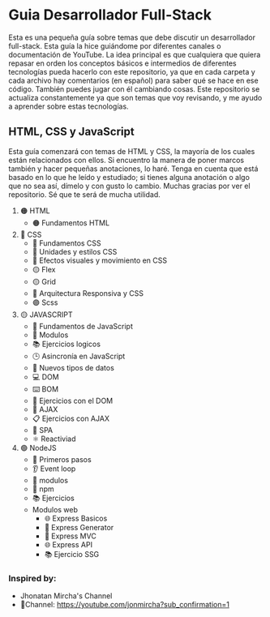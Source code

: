 # Guia Desarrollador Full-Stack

Esta es una pequeña guía sobre temas que debe discutir un desarrollador full-stack. Esta guía la hice guiándome por diferentes canales o documentación de YouTube. La idea principal es que cualquiera que quiera repasar en orden los conceptos básicos e intermedios de diferentes tecnologías pueda hacerlo con este repositorio, ya que en cada carpeta y cada archivo hay comentarios (en español) para saber qué se hace en ese código. También puedes jugar con él cambiando cosas. Este repositorio se actualiza constantemente ya que son temas que voy revisando, y me ayudo a aprender sobre estas tecnologías.

## HTML, CSS y JavaScript

Esta guía comenzará con temas de HTML y CSS, la mayoría de los cuales están relacionados con ellos. Si encuentro la manera de poner marcos también y hacer pequeñas anotaciones, lo haré. Tenga en cuenta que está basado en lo que he leído y estudiado; si tienes alguna anotación o algo que no sea así, dímelo y con gusto lo cambio. Muchas gracias por ver el repositorio. Sé que te será de mucha utilidad.

1. 🟠 HTML
   - 🟠 Fundamentos HTML
1. 🔵 CSS
   - 🔵 Fundamentos CSS
   - 🔵 Unidades y estilos CSS
   - 🔵 Efectos visuales y movimiento en CSS
   - 🟡 Flex
   - 🟡 Grid
   - 🔴 Arquitectura Responsiva y CSS
   - 🟣 Scss
1. 🟡 JAVASCRIPT
   - 🎯 Fundamentos de JavaScript
   - 📁 Modulos
   - 📚 Ejercicios logicos
   - 🕒 Asincronía en JavaScript
   - 🔩 Nuevos tipos de datos
   - 💻 DOM
   - ⌨️ BOM
   - 📖 Ejercicios con el DOM
   - 📡 AJAX
   - 📋 Ejercicios con AJAX
   - 📄 SPA
   - ⚛️ Reactiviad
1. 🟢 NodeJS
   - 🏃 Primeros pasos
   - 👂 Event loop
   - 📁 modulos
   - 📖 npm
   - 📚 Ejercicios
   - Modulos web
     - 🌐 Express Basicos
     - 🕋 Express Generator
     - 🕋 Express MVC
     - 🌐 Express API
     - 📚 Ejercicio SSG

### Inspired by:

- Jhonatan Mircha's Channel
- 🔔Channel: https://youtube.com/jonmircha?sub_confirmation=1

